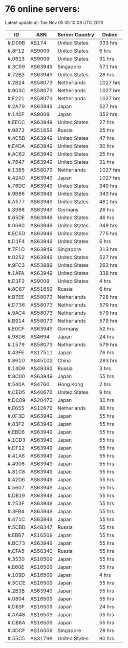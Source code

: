 # 76 online servers:

Latest update at: Tue Nov 05 05:10:08 UTC 2019

| ID | ASN | Server Country | Online |
| -- | --- | -------------- | ------ |
| #.D09B | AS174 | United States | 333 hrs |
| #.8F12 | AS9009 | United States | 6 hrs |
| #.0613 | AS9009 | United States | 31 hrs |
| #.3C59 | AS63949 | Singapore | 571 hrs |
| #.72B3 | AS63949 | United States | 28 hrs |
| #.2B24 | AS58073 | Netherlands | 1027 hrs |
| #.903C | AS58073 | Netherlands | 1027 hrs |
| #.F221 | AS58073 | Netherlands | 1027 hrs |
| #.2A79 | AS63949 | Japan | 527 hrs |
| #.140F | AS9009 | Japan | 352 hrs |
| #.EECC | AS63949 | United States | 27 hrs |
| #.9872 | AS51659 | Russia | 25 hrs |
| #.4C5B | AS63949 | United States | 47 hrs |
| #.E4DA | AS63949 | United States | 30 hrs |
| #.AC62 | AS63949 | United States | 25 hrs |
| #.7647 | AS63949 | United States | 31 hrs |
| #.1385 | AS58073 | Netherlands | 1027 hrs |
| #.42A0 | AS63949 | Japan | 1027 hrs |
| #.76DC | AS63949 | United States | 340 hrs |
| #.9B86 | AS63949 | United States | 343 hrs |
| #.A577 | AS63949 | United States | 481 hrs |
| #.3988 | AS63949 | Germany | 26 hrs |
| #.65DE | AS63949 | United States | 46 hrs |
| #.0690 | AS63949 | United States | 349 hrs |
| #.EC5D | AS63949 | United States | 775 hrs |
| #.D1F4 | AS63949 | United States | 6 hrs |
| #.7F1D | AS63949 | Singapore | 313 hrs |
| #.0252 | AS63949 | United States | 527 hrs |
| #.9FC3 | AS53889 | United States | 262 hrs |
| #.1AFA | AS63949 | United States | 338 hrs |
| #.D1F2 | AS9009 | United States | 4 hrs |
| #.8C67 | AS51659 | Russia | 6 hrs |
| #.B7EE | AS58073 | Netherlands | 728 hrs |
| #.D736 | AS58073 | Netherlands | 579 hrs |
| #.9AC4 | AS58073 | Netherlands | 579 hrs |
| #.B914 | AS58073 | Netherlands | 579 hrs |
| #.E0CF | AS63949 | Germany | 52 hrs |
| #.98D6 | AS4694 | Japan | 24 hrs |
| #.1579 | AS58073 | Netherlands | 579 hrs |
| #.43FE | AS17511 | Japan | 76 hrs |
| #.861D | AS45102 | China | 283 hrs |
| #.14D9 | AS49392 | Russia | 3 hrs |
| #.8C00 | AS63949 | Japan | 55 hrs |
| #.540A | AS4760 | Hong Kong | 2 hrs |
| #.CED5 | AS40676 | United States | 9 hrs |
| #.DC09 | AS20473 | Japan | 30 hrs |
| #.E655 | AS12876 | Netherlands | 86 hrs |
| #.0F3D | AS63949 | Japan | 55 hrs |
| #.83F2 | AS63949 | Japan | 55 hrs |
| #.EBD6 | AS63949 | Japan | 55 hrs |
| #.1CD3 | AS63949 | Japan | 55 hrs |
| #.DF12 | AS63949 | Japan | 55 hrs |
| #.41A6 | AS63949 | Japan | 55 hrs |
| #.4906 | AS63949 | Japan | 55 hrs |
| #.81C8 | AS63949 | Japan | 55 hrs |
| #.42D6 | AS63949 | Japan | 55 hrs |
| #.5607 | AS63949 | Japan | 55 hrs |
| #.DB19 | AS63949 | Japan | 55 hrs |
| #.253F | AS63949 | Japan | 55 hrs |
| #.3FB4 | AS63949 | Japan | 55 hrs |
| #.471C | AS63949 | Japan | 55 hrs |
| #.5CBD | AS48347 | Russia | 55 hrs |
| #.EBB7 | AS16509 | Japan | 55 hrs |
| #.BC73 | AS63949 | Japan | 55 hrs |
| #.CFA5 | AS50340 | Russia | 55 hrs |
| #.3530 | AS16509 | Japan | 55 hrs |
| #.E60E | AS16509 | Japan | 55 hrs |
| #.109D | AS16509 | Japan | 4 hrs |
| #.5CCE | AS16509 | Japan | 55 hrs |
| #.2B3B | AS63949 | Japan | 55 hrs |
| #.0804 | AS16509 | Japan | 55 hrs |
| #.D63F | AS16509 | Japan | 24 hrs |
| #.AA48 | AS16509 | Japan | 55 hrs |
| #.CB8A | AS16509 | Japan | 55 hrs |
| #.4DCF | AS16509 | Singapore | 28 hrs |
| #.55C5 | AS31798 | United States | 80 hrs |

